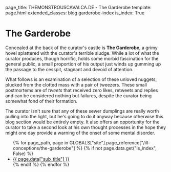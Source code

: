page_title: THEMONSTROUSCAVALCA.DE - The Garderobe
template: page.html
extended_classes: blog garderobe-index
is_index: True

# The Garderobe

Concealed at the back of the curator's castle is **The Garderobe**, a grimy hovel splattered with the curator's terrible sludge.
While a lot of what the curator produces, though horrific, holds some morbid fascination for the general public, a small proportion
of his output just winds up gumming up the passage to the cesspit, stagnant and devoid of attention.

What follows is an examination of a selection of these unloved nuggets, plucked from the clotted mass with a pair of tweezers.  These
small postmortems are of _tweets_ that received zero likes, retweets and replies and can be considered nothing but failures, despite the 
curator being somewhat fond of their formation.

The curator isn't sure that any of these sewer dumplings are really worth pulling into the light, but he's going to do it anyway because
otherwise this blog section would be entirely empty. It also offers an opportunity for the curator to take a second look at his own thought processes
in the hope they might one day provide a warning of the onset of some mental disorder.

<ul>
{% for page_path, page in GLOBALS["site"].page_reference["/ill-conceptions/the-garderobe"] %}
    {% if not page.data.get("is_index", False) %}
        <li><a href="{{ page.target_url }}">{{ page.data["sub_title"] }}</a></li>
    {% endif %}
{% endfor %}
</ul>